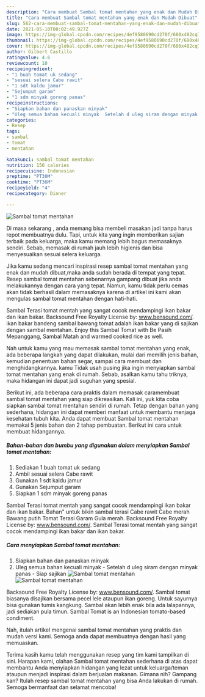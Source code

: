 ```yaml
---
description: "Cara membuat Sambal tomat mentahan yang enak dan Mudah Dibuat"
title: "Cara membuat Sambal tomat mentahan yang enak dan Mudah Dibuat"
slug: 562-cara-membuat-sambal-tomat-mentahan-yang-enak-dan-mudah-dibuat
date: 2021-05-10T00:02:49.927Z
image: https://img-global.cpcdn.com/recipes/4ef9580690cd270f/680x482cq70/sambal-tomat-mentahan-foto-resep-utama.jpg
thumbnail: https://img-global.cpcdn.com/recipes/4ef9580690cd270f/680x482cq70/sambal-tomat-mentahan-foto-resep-utama.jpg
cover: https://img-global.cpcdn.com/recipes/4ef9580690cd270f/680x482cq70/sambal-tomat-mentahan-foto-resep-utama.jpg
author: Gilbert Castillo
ratingvalue: 4.6
reviewcount: 10
recipeingredient:
- "1 buah tomat uk sedang"
- "sesuai selera Cabe rawit"
- "1 sdt kaldu jamur"
- "Sejumput garam"
- "1 sdm minyak goreng panas"
recipeinstructions:
- "Siapkan bahan dan panaskan minyak"
- "Uleg semua bahan kecuali minyak  Setelah d uleg siram dengan minyak panas  Siap sajikan"
categories:
- Resep
tags:
- sambal
- tomat
- mentahan

katakunci: sambal tomat mentahan 
nutrition: 156 calories
recipecuisine: Indonesian
preptime: "PT30M"
cooktime: "PT36M"
recipeyield: "4"
recipecategory: Dinner

---
```



![Sambal tomat mentahan](https://img-global.cpcdn.com/recipes/4ef9580690cd270f/680x482cq70/sambal-tomat-mentahan-foto-resep-utama.jpg)

Di masa  sekarang , anda memang bisa membeli masakan jadi tanpa harus repot membuatnya dulu. Tapi, untuk kita yang ingin memberikan sajian terbaik pada keluarga, maka kamu memang lebih bagus memasaknya sendiri. Sebab, memasak di rumah jauh lebih higienis dan bisa menyesuaikan sesuai selera keluarga.

Jika kamu sedang mencari inspirasi resep sambal tomat mentahan yang enak dan mudah dibuat,maka anda sudah berada di tempat yang tepat. Resep sambal tomat mentahan  sebenarnya gampang dibuat jika anda melakukannya dengan cara yang tepat. Namun, kamu tidak perlu cemas akan tidak berhasil dalam memasaknya 
karena di artikel ini kami akan mengulas sambal tomat mentahan dengan hati-hati.  

Sambal Terasi tomat mentah yang sangat cocok mendampingi ikan bakar dan ikan bakar. Backsound Free Royalty License by: www.bensound.com/. ikan bakar bandeng sambal bawang tomat adalah ikan bakar yang di sajikan dengan sambal mentahan. Enjoy this Sambal Tomat with Be Pasih Mepanggang, Sambal Matah and warmed cooked rice as well.

Nah untuk kamu yang mau memasak sambal tomat mentahan yang enak, ada beberapa langkah yang dapat dilakukan, mulai dari memilih jenis bahan, kemudian penentuan bahan segar, sampai cara membuat dan menghidangkannya. kamu Tidak usah pusing jika ingin menyiapkan sambal tomat mentahan yang enak di rumah. Sebab, asalkan kamu  tahu triknya, maka hidangan ini dapat jadi suguhan yang spesial.

Berikut ini, ada beberapa cara praktis  dalam memasak caramembuat sambal tomat mentahan yang siap dikreasikan. Kali ini, yuk kita coba siapkan sambal tomat mentahan sendiri di rumah. Tetap dengan bahan yang sederhana, hidangan ini dapat memberi manfaat untuk membantu menjaga kesehatan tubuh kita. Anda dapat membuat Sambal tomat mentahan memakai 5 jenis bahan dan 2 tahap pembuatan. Berikut ini cara untuk membuat hidangannya.

<!--inarticleads1-->

##### Bahan-bahan dan bumbu yang digunakan dalam menyiapkan Sambal tomat mentahan:

1. Sediakan 1 buah tomat uk sedang
1. Ambil sesuai selera Cabe rawit
1. Gunakan 1 sdt kaldu jamur
1. Gunakan Sejumput garam
1. Siapkan 1 sdm minyak goreng panas


Sambal Terasi tomat mentah yang sangat cocok mendampingi ikan bakar dan ikan bakar. Bahan&#34; untuk bikin sambal terasi Cabe rawit Cabe merah Bawang putih Tomat Terasi Garam Gula merah. Backsound Free Royalty License by: www.bensound.com/. Sambal Terasi tomat mentah yang sangat cocok mendampingi ikan bakar dan ikan bakar. 

<!--inarticleads2-->

##### Cara menyiapkan Sambal tomat mentahan:

1. Siapkan bahan dan panaskan minyak
1. Uleg semua bahan kecuali minyak  - Setelah d uleg siram dengan minyak panas  - Siap sajikan
<img src="https://img-global.cpcdn.com/steps/5fe3ce8626dc9aeb/160x128cq70/sambal-tomat-mentahan-langkah-memasak-2-foto.jpg" alt="Sambal tomat mentahan"><img src="https://img-global.cpcdn.com/steps/363c8dc4ce468764/160x128cq70/sambal-tomat-mentahan-langkah-memasak-2-foto.jpg" alt="Sambal tomat mentahan">

Backsound Free Royalty License by: www.bensound.com/. Sambal tomat biasanya disajikan bersama pecel lele ataupun ikan goreng. Untuk sayurnya bisa gunakan tumis kangkung. Sambal akan lebih enak bila ada lalapannya, jadi sediakan pula timun. Sambal Tomat is an Indonesian tomato-based condiment. 

Nah, itulah artikel mengenai  sambal tomat mentahan  yang praktis dan mudah versi kami. Semoga anda dapat membuatnya dengan hasil yang memuaskan. 

Terima kasih kamu telah menggunakan resep yang tim kami tampilkan di sini. Harapan kami, olahan  Sambal tomat mentahan sederhana di atas dapat membantu Anda menyiapkan hidangan yang lezat untuk keluarga/teman ataupun menjadi inspirasi dalam berjualan makanan. Gimana nih? Gampang kan? Itulah resep sambal tomat mentahan yang bisa Anda lakukan di rumah. Semoga bermanfaat dan selamat mencoba!

